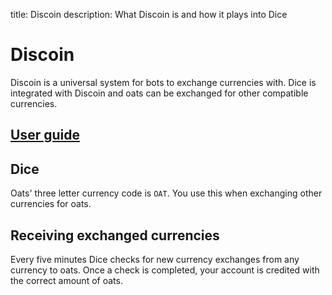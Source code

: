 title: Discoin
description: What Discoin is and how it plays into Dice

# Discoin

Discoin is a universal system for bots to exchange currencies with. Dice is integrated with Discoin and oats can be exchanged for other compatible currencies.

## [User guide](https://discoin.gitbooks.io/docs/content/users-guide.html)

## Dice

Oats' three letter currency code is `OAT`. You use this when exchanging other currencies for oats.

## Receiving exchanged currencies

Every five minutes Dice checks for new currency exchanges from any currency to oats. Once a check is completed, your account is credited with the correct amount of oats.
